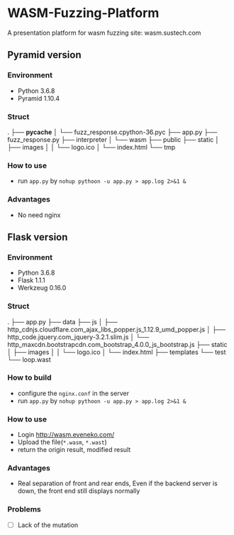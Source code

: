 # WASM-Fuzzing-Platform
A presentation platform for wasm fuzzing
site: wasm.sustech.com

## Pyramid version

### Environment
- Python 3.6.8
- Pyramid 1.10.4

### Struct
.
├── __pycache__
│   └── fuzz_response.cpython-36.pyc
├── app.py
├── fuzz_response.py
├── interpreter
│   └── wasm
├── public
├── static
│   ├── images
│   │   └── logo.ico
│   └── index.html
└── tmp

### How to use
- run `app.py` by `nohup pythoon -u app.py > app.log 2>&1 &`

### Advantages
- No need nginx

## Flask version

### Environment
- Python 3.6.8
- Flask 1.1.1
- Werkzeug 0.16.0

### Struct
.
├── app.py
├── data
├── js
│   ├── http_cdnjs.cloudflare.com_ajax_libs_popper.js_1.12.9_umd_popper.js
│   ├── http_code.jquery.com_jquery-3.2.1.slim.js
│   └── http_maxcdn.bootstrapcdn.com_bootstrap_4.0.0_js_bootstrap.js
├── static
│   ├── images
│   │   └── logo.ico
│   └── index.html
├── templates
└── test
    └── loop.wast

### How to build
- configure the `nginx.conf` in the server
- run `app.py` by `nohup pythoon -u app.py > app.log 2>&1 &`

### How to use
- Login http://wasm.eveneko.com/
- Upload the file(`*.wasm`, `*.wast`)
- return the origin result, modified result

### Advantages
- Real separation of front and rear ends, Even if the backend server is down, the front end still displays normally

### Problems
- [ ] Lack of the mutation
